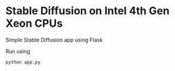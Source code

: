 # Stable Diffusion on Intel 4th Gen Xeon CPUs
Simple Stable Diffusion app using Flask

Run using 

```python
python app.py
```
